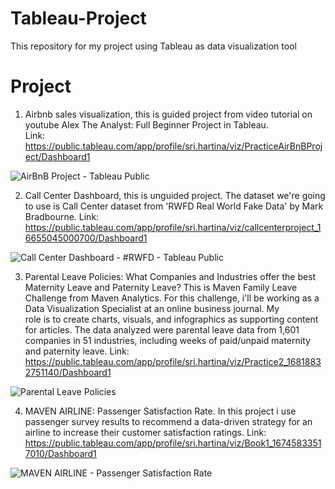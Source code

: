 # Tableau-Project
This repository for my project using Tableau as data visualization tool

# Project
1. Airbnb sales visualization, this is guided project from video tutorial on youtube Alex The Analyst: Full Beginner Project in Tableau.  
   Link: https://public.tableau.com/app/profile/sri.hartina/viz/PracticeAirBnBProject/Dashboard1
   
 ![AirBnB Project - Tableau Public](https://user-images.githubusercontent.com/110084624/233934432-d5041152-ff5e-4d02-8be7-25eff92b357b.png)

 
2. Call Center Dashboard, this is unguided project. The dataset we're going to use is Call Center dataset from 'RWFD Real World Fake Data' by Mark Bradbourne.
   Link: https://public.tableau.com/app/profile/sri.hartina/viz/callcenterproject_16655045000700/Dashboard1
   
![Call Center Dashboard - #RWFD - Tableau Public](https://user-images.githubusercontent.com/110084624/233933765-d7a94d7d-22fe-4b25-8e9e-bf4166cb50fc.png)


3. Parental Leave Policies: What Companies and Industries offer the best Maternity Leave and Paternity Leave?
   This is Maven Family Leave Challenge from Maven Analytics. For this challenge, i'll be working as a Data Visualization Specialist at an online business journal. My  
   role is to create charts, visuals, and infographics as supporting content for articles. The data analyzed were parental leave data from 1,601 companies in 51 
   industries, including weeks of paid/unpaid maternity and paternity leave.
   Link: https://public.tableau.com/app/profile/sri.hartina/viz/Practice2_16818832751140/Dashboard1 
   
![Parental Leave Policies](https://user-images.githubusercontent.com/110084624/233935734-76108c6c-91bd-42e8-8bd3-00497056f3b7.png)


4. MAVEN AIRLINE: Passenger Satisfaction Rate. In this project i use passenger survey results to recommend a data-driven strategy for an airline to increase their customer satisfaction          ratings. Link: https://public.tableau.com/app/profile/sri.hartina/viz/Book1_16745833517010/Dashboard1

![MAVEN AIRLINE - Passenger Satisfaction Rate](https://github.com/tinashdj/Tableau-Project/assets/110084624/c8e026be-241a-45e0-9683-cfb95f079de6)
